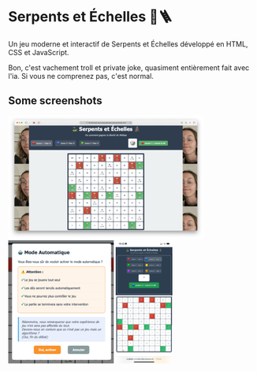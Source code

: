 # Serpents et Échelles 🐍🪜

Un jeu moderne et interactif de Serpents et Échelles développé en HTML, CSS et JavaScript.

Bon, c'est vachement troll et private joke, quasiment entièrement fait avec l'ia.
Si vous ne comprenez pas, c'est normal.

## Some screenshots

<div>
    <img src="docs/screen.png" alt="Screenshot 1" height="250">
    <img src="docs/modal.png" alt="Screenshot 2" height="250">
    <img src="docs/mobile.png" alt="Screenshot 3" height="250">
</div>